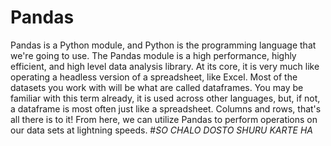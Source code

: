 # Pandas
Pandas is a Python module, and Python is the programming language that we're going to use. The Pandas module is a high performance, highly efficient, and high level data analysis library.  At its core, it is very much like operating a headless version of a spreadsheet, like Excel. Most of the datasets you work with will be what are called dataframes. You may be familiar with this term already, it is used across other languages, but, if not, a dataframe is most often just like a spreadsheet. Columns and rows, that's all there is to it! From here, we can utilize Pandas to perform operations on our data sets at lightning speeds.
#*SO CHALO DOSTO SHURU KARTE HA*
